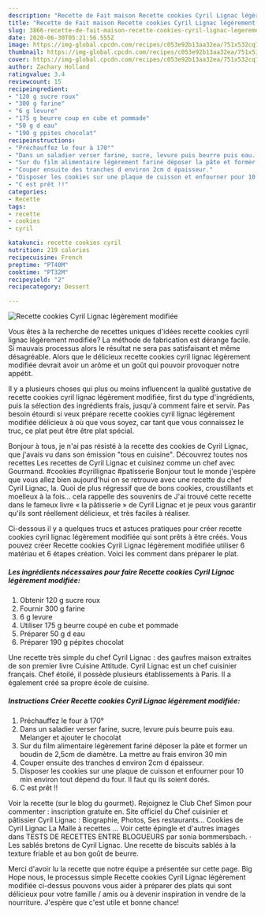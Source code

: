 ```yaml
---
description: "Recette de Fait maison Recette cookies Cyril Lignac légèrement modifiée"
title: "Recette de Fait maison Recette cookies Cyril Lignac légèrement modifiée"
slug: 3866-recette-de-fait-maison-recette-cookies-cyril-lignac-legerement-modifiee
date: 2020-06-30T05:21:56.555Z
image: https://img-global.cpcdn.com/recipes/c053e92b13aa32ea/751x532cq70/recette-cookies-cyril-lignac-legerement-modifiee-photo-principale-de-la-recette.jpg
thumbnail: https://img-global.cpcdn.com/recipes/c053e92b13aa32ea/751x532cq70/recette-cookies-cyril-lignac-legerement-modifiee-photo-principale-de-la-recette.jpg
cover: https://img-global.cpcdn.com/recipes/c053e92b13aa32ea/751x532cq70/recette-cookies-cyril-lignac-legerement-modifiee-photo-principale-de-la-recette.jpg
author: Zachary Holland
ratingvalue: 3.4
reviewcount: 15
recipeingredient:
- "120 g sucre roux"
- "300 g farine"
- "6 g levure"
- "175 g beurre coup en cube et pommade"
- "50 g d eau"
- "190 g ppites chocolat"
recipeinstructions:
- "Préchauffez le four à 170°"
- "Dans un saladier verser farine, sucre, levure puis beurre puis eau. Melanger et ajouter le chocolat"
- "Sur du film alimentaire légèrement fariné déposer la pâte et former un boudin de 2,5cm de diamètre. La mettre au frais environ 30 min"
- "Couper ensuite des tranches d environ 2cm d épaisseur."
- "Disposer les cookies sur une plaque de cuisson et enfourner pour 10 min environ tout dépend du four. Il faut qu ils soient dorés."
- "C est prêt !!"
categories:
- Recette
tags:
- recette
- cookies
- cyril

katakunci: recette cookies cyril 
nutrition: 219 calories
recipecuisine: French
preptime: "PT40M"
cooktime: "PT32M"
recipeyield: "2"
recipecategory: Dessert

---
```



![Recette cookies Cyril Lignac légèrement modifiée](https://img-global.cpcdn.com/recipes/c053e92b13aa32ea/751x532cq70/recette-cookies-cyril-lignac-legerement-modifiee-photo-principale-de-la-recette.jpg)

Vous êtes à la recherche de recettes uniques d'idées recette cookies cyril lignac légèrement modifiée? La méthode de fabrication est dérange facile. Si mauvais processus alors le résultat ne sera pas satisfaisant et même désagréable. Alors que le délicieux recette cookies cyril lignac légèrement modifiée devrait avoir un arôme et un goût qui pouvoir provoquer notre appétit.

Il y a plusieurs choses qui plus ou moins influencent la qualité gustative de recette cookies cyril lignac légèrement modifiée, first du type d'ingrédients, puis la sélection des ingrédients frais, jusqu'à comment faire et servir. Pas besoin étourdi si veux prépare recette cookies cyril lignac légèrement modifiée délicieux à où que vous soyez, car tant que vous connaissez le truc, ce plat peut être être plat spécial.

Bonjour à tous, je n&#39;ai pas résisté à la recette des cookies de Cyril Lignac, que j&#39;avais vu dans son émission &#34;tous en cuisine&#34;. Découvrez toutes nos recettes Les recettes de Cyril Lignac et cuisinez comme un chef avec Gourmand. #cookies #cyrillignac #patisserie Bonjour tout le monde j&#39;espère que vous allez bien aujourd&#39;hui on se retrouve avec une recette du chef Cyril Lignac, la. Quoi de plus régressif que de bons cookies, croustillants et moelleux à la fois… cela rappelle des souvenirs de J&#39;ai trouvé cette recette dans le fameux livre « la pâtisserie » de Cyril Lignac et je peux vous garantir qu&#39;ils sont réellement délicieux, et très faciles à réaliser.


Ci-dessous il y a quelques trucs et astuces pratiques pour créer recette cookies cyril lignac légèrement modifiée qui sont prêts à être créés. Vous pouvez créer Recette cookies Cyril Lignac légèrement modifiée utiliser 6 matériau et 6 étapes création. Voici les comment dans préparer le plat.

<!--inarticleads1-->

##### Les ingrédients nécessaires pour faire Recette cookies Cyril Lignac légèrement modifiée:

1. Obtenir 120 g sucre roux
1. Fournir 300 g farine
1.  6 g levure
1. Utiliser 175 g beurre coupé en cube et pommade
1. Préparer 50 g d eau
1. Préparer 190 g pépites chocolat


Une recette très simple du chef Cyril Lignac : des gaufres maison extraites de son premier livre Cuisine Attitude. Cyril Lignac est un chef cuisinier français. Chef étoilé, il possède plusieurs établissements à Paris. Il a également créé sa propre école de cuisine. 

<!--inarticleads2-->

##### Instructions Créer Recette cookies Cyril Lignac légèrement modifiée:

1. Préchauffez le four à 170°
1. Dans un saladier verser farine, sucre, levure puis beurre puis eau. Melanger et ajouter le chocolat
1. Sur du film alimentaire légèrement fariné déposer la pâte et former un boudin de 2,5cm de diamètre. La mettre au frais environ 30 min
1. Couper ensuite des tranches d environ 2cm d épaisseur.
1. Disposer les cookies sur une plaque de cuisson et enfourner pour 10 min environ tout dépend du four. Il faut qu ils soient dorés.
1. C est prêt !!


Voir la recette (sur le blog du gourmet). Rejoignez le Club Chef Simon pour commenter : inscription gratuite en. Site officiel du Chef cuisinier et pâtissier Cyril Lignac : Biographie, Photos, Ses restaurants… Cookies de Cyril Lignac La Malle à recettes … Voir cette épingle et d&#39;autres images dans TESTS DE RECETTES ENTRE BLOGUEURS par sonia bommersbach. · Les sablés bretons de Cyril Lignac. Une recette de biscuits sablés à la texture friable et au bon goût de beurre. 


Merci d'avoir lu la recette que notre équipe a présentée sur cette page. Big Hope nous, le processus simple Recette cookies Cyril Lignac légèrement modifiée ci-dessus pouvons vous aider à préparer des plats qui sont délicieux pour votre famille / amis ou à devenir inspiration in vendre de la nourriture. J'espère que c'est utile et bonne chance!
